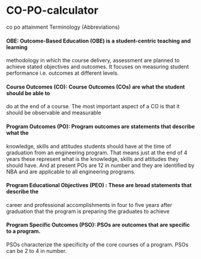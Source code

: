 # CO-PO-calculator
co po attainment
Terminology (Abbreviations) 
#### OBE: Outcome-Based Education (OBE) is a student-centric teaching and learning 
methodology in which the course delivery, assessment are planned to achieve stated 
objectives and outcomes. It focuses on measuring student performance i.e. outcomes at 
different levels.
#### Course Outcomes (CO): Course Outcomes (COs) are what the student should be able to 
do at the end of a course. The most important aspect of a CO is that it should be 
observable and measurable
#### Program Outcomes (PO): Program outcomes are statements that describe what the 
knowledge, skills and attitudes students should have at the time of graduation from an 
engineering program. That means just at the end of 4 years these represent what is the 
knowledge, skills and attitudes they should have. And at present POs are 12 in number 
and they are identified by NBA and are applicable to all engineering programs.
#### Program Educational Objectives (PEO) : These are broad statements that describe the 
career and professional accomplishments in four to five years after graduation that the 
program is preparing the graduates to achieve
####  Program Specific Outcomes (PSO): PSOs are outcomes that are specific to a program. 
PSOs characterize the specificity of the core courses of a program. PSOs can be 2 to 4 in 
number.
